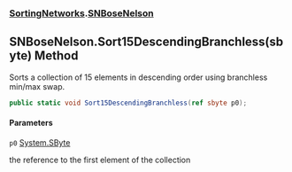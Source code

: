 ### [SortingNetworks](SortingNetworks.md 'SortingNetworks').[SNBoseNelson](SortingNetworks.SNBoseNelson.md 'SortingNetworks.SNBoseNelson')

## SNBoseNelson.Sort15DescendingBranchless(sbyte) Method

Sorts a collection of 15 elements in descending order using branchless min/max swap.

```csharp
public static void Sort15DescendingBranchless(ref sbyte p0);
```
#### Parameters

<a name='SortingNetworks.SNBoseNelson.Sort15DescendingBranchless(sbyte).p0'></a>

`p0` [System.SByte](https://docs.microsoft.com/en-us/dotnet/api/System.SByte 'System.SByte')

the reference to the first element of the collection